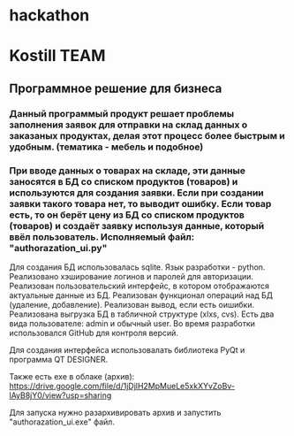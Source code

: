# hackathon

# Kostill TEAM
## Программное решение для бизнеса

### Данный программый продукт решает проблемы заполнения заявок для отправки на склад данных о заказаных продуктах, делая этот процесс более быстрым и удобным. (тематика - мебель и подобное)
### При вводе данных о товарах на складе, эти данные заносятся в БД со списком продуктов (товаров) и используются для создания заявки. Если при создании заявки такого товара нет, то выводит ошибку. Если товар есть, то он берёт цену из БД со списком продуктов (товаров) и создаёт заявку используя данные, который ввёл пользователь. Исполняемый файл: "authorazation_ui.py"
Для создания БД использовалась sqlite. Язык разработки - python.
Реализовано хэширование логинов и паролей для авторизации. 
Реализован пользовательский интерфейс, в котором отображаются актуальные данные из БД. 
Реализован функционал операций над БД (удаление, добавление).
Реализован вывод, если есть оишибки.
Реализована выгрузка БД в табличной структуре (xlxs, cvs). 
Есть два вида пользователе: admin и обычный user. 
Во время разработки использовался GitHub для контроля версий.

Для создания интерфейса использовалать библиотека PyQt и программа QT DESIGNER.

Также есть exe в облаке (архив): https://drive.google.com/file/d/1jDjlH2MpMueLe5xkXYvZoBv-lAyB8jY0/view?usp=sharing

Для запуска нужно разархивировать архив и запустить "authorazation_ui.exe" файл.
